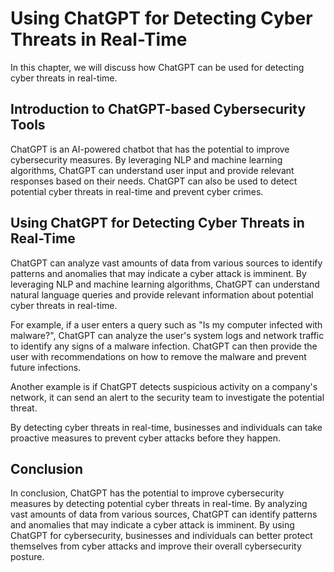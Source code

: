 Using ChatGPT for Detecting Cyber Threats in Real-Time
====================================================================================================================

In this chapter, we will discuss how ChatGPT can be used for detecting cyber threats in real-time.

Introduction to ChatGPT-based Cybersecurity Tools
-------------------------------------------------

ChatGPT is an AI-powered chatbot that has the potential to improve cybersecurity measures. By leveraging NLP and machine learning algorithms, ChatGPT can understand user input and provide relevant responses based on their needs. ChatGPT can also be used to detect potential cyber threats in real-time and prevent cyber crimes.

Using ChatGPT for Detecting Cyber Threats in Real-Time
------------------------------------------------------

ChatGPT can analyze vast amounts of data from various sources to identify patterns and anomalies that may indicate a cyber attack is imminent. By leveraging NLP and machine learning algorithms, ChatGPT can understand natural language queries and provide relevant information about potential cyber threats in real-time.

For example, if a user enters a query such as "Is my computer infected with malware?", ChatGPT can analyze the user's system logs and network traffic to identify any signs of a malware infection. ChatGPT can then provide the user with recommendations on how to remove the malware and prevent future infections.

Another example is if ChatGPT detects suspicious activity on a company's network, it can send an alert to the security team to investigate the potential threat.

By detecting cyber threats in real-time, businesses and individuals can take proactive measures to prevent cyber attacks before they happen.

Conclusion
----------

In conclusion, ChatGPT has the potential to improve cybersecurity measures by detecting potential cyber threats in real-time. By analyzing vast amounts of data from various sources, ChatGPT can identify patterns and anomalies that may indicate a cyber attack is imminent. By using ChatGPT for cybersecurity, businesses and individuals can better protect themselves from cyber attacks and improve their overall cybersecurity posture.


